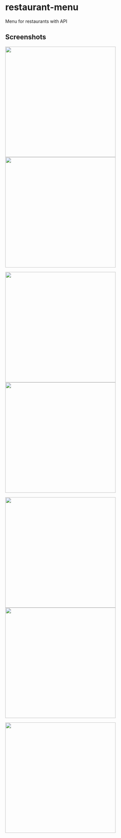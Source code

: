 # restaurant-menu
Menu for restaurants with API

## Screenshots

<p>
  <img src="https://raw.githubusercontent.com/swift-apps-developer/restaurant/master/app-images/categories.png" width="350" />
  <img src="https://raw.githubusercontent.com/swift-apps-developer/restaurant/master/app-images/menu-items.png" width="350" /> 
</p>

<p>
  <img src="https://raw.githubusercontent.com/swift-apps-developer/restaurant/master/app-images/menu-item.png" width="350" />
  <img src="https://raw.githubusercontent.com/swift-apps-developer/restaurant/master/app-images/order.png" width="350" />

</p>
<p>
  <img src="https://raw.githubusercontent.com/swift-apps-developer/restaurant/master/app-images/add-new-address.png" width="350" /> 
  <img src="https://raw.githubusercontent.com/swift-apps-developer/restaurant/master/app-images/address-list.png" width="350" />
</p>

<p>
  <img src="https://raw.githubusercontent.com/swift-apps-developer/restaurant/master/app-images/order-confirmation.png" width="350" />
</p>
